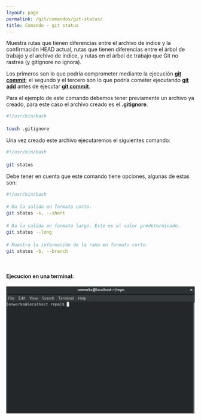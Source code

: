 ```yaml
---
layout: page
permalink: /git/comandos/git-status/
title: Comando - git status
---
```


Muestra rutas que tienen diferencias entre el archivo de índice y la confirmación HEAD actual, rutas que tienen diferencias entre el árbol de trabajo y el archivo de índice, y rutas en el árbol de trabajo que Git no rastrea (y gitignore no ignora).

Los primeros son lo que podría comprometer mediante la ejecución **[git commit](../git-commit)**; el segundo y el tercero son lo que podría cometer ejecutando **[git add](../git-add)** antes de ejecutar **[git commit](../git-commit)**.

Para el ejemplo de este comando debemos tener previamente un archivo ya creado, para este caso el archivo creado es el **.gitignore**. 

``` bash
#!/usr/bin/bash

touch .gitignore
```

Una vez creado este archivo ejecutaremos el siguientes comando:

``` bash
#!/usr/bin/bash

git status
```

Debe tener en cuenta que este comando tiene opciones, algunas de estas son:

``` bash
#!/usr/bin/bash

# Da la salida en formato corto.
git status -s, --short

# Da la salida en formato largo. Este es el valor predeterminado.
git status --long

# Muestra la información de la rama en formato corto.
git status -b, --branch
```

&nbsp;
#### Ejecucion en una terminal:    

![Drag Racing](../../../assets/images/gif/git/comandos/git-status.gif)